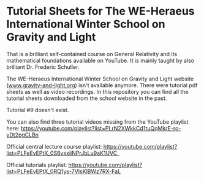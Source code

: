 # Tutorial Sheets for The WE-Heraeus International Winter School on Gravity and Light
That is a brilliant self-contained course on General Relativity and its mathematical foundations available on YouTube. It is mainly taught by also brilliant Dr. Frederic Schuller.

The WE-Heraeus International Winter School on Gravity and Light website (www.gravity-and-light.org) isn't available anymore. 
There were tutorial pdf sheets as well as video recordings. In this repository you can find all the tutorial sheets downloaded from the school website in the past.

Tutorial #9 doesn't exist.

You can also find three tutorial videos missing from the YouTube playlist here: https://youtube.com/playlist?list=PLrN2XWkkCd1tuQqMkrE-ro-yDt2pgCLBn

Official central lecture course playlist: https://youtube.com/playlist?list=PLFeEvEPtX_0S6vxxiiNPrJbLu9aK1UVC_

Official tutorials playlist: https://youtube.com/playlist?list=PLFeEvEPtX_0RQ1ys-7VIsKlBWz7RX-FaL
